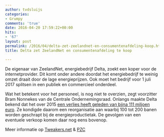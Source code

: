 ```yaml
---
author: tvdsluijs
categories:
- Grumpy
comments: 'true'
date: 2016-04-20 17:59:22+00:00
hits:
- '67'
layout: post
permalink: /2016/04/delta-zet-zeelandnet-en-consumentenafdeling-koop.html
title: Delta zet ZeelandNet en consumentenafdeling te koop

---
```

De eigenaar van ZeelandNet, energiebedrijf Delta, zoekt een koper voor de internetprovider. Dit komt onder andere doordat het energiebedrijf te weinig omzet draait door de lage energieprijzen. Ook moet het bedrijf voor 1 juli 2017 splitsen in een publiek en commercieel onderdeel.<!--more-->

Wat het betekent voor het personeel, is nog niet te overzien, zegt voorzitter Bram Nonnekes van de Centrale Ondernemingsraad. Onlangs maakte Delta bekend dat het over 2015 [een verlies heeft geleden van bijna 111 miljoen euro](http://www.pzc.nl/regio/zeeuws-nieuws/delta-boekt-verlies-van-111-miljoen-euro-bedrijf-schrapt-100-%C3%A0-200-banen-1.5900845). Ze kondigde daarom een reorganisatie aan waarbij 100 tot 200 banen worden geschrapt bij de energieproductietak. De gevolgen van een eventuele verkoop komen daar nog eens bovenop.

Meer informatie op <a href="http://tweakers.net/nieuws/110501/delta-zet-zeelandnet-en-consumentenafdeling-te-koop.html" target="_blank">Tweakers.net</a> & <a href="http://www.pzc.nl/regio/zeeuws-nieuws/delta-begint-uitverkoop-1.5939089" target="_blank">PZC</a>